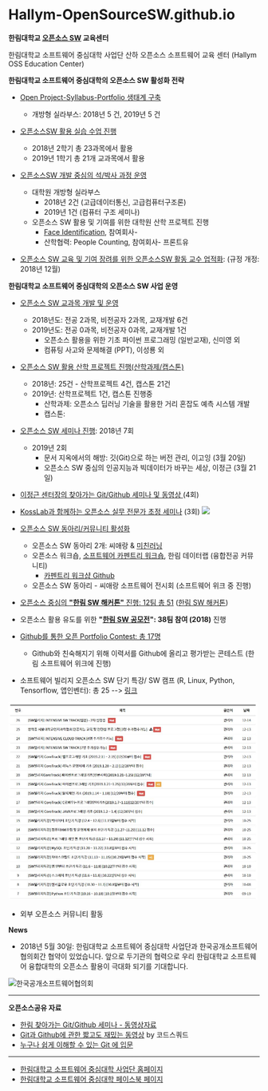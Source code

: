 # Hallym-OpenSourceSW.github.io
**한림대학교 [오픈소스 SW](https://github.com/Hallym-OpenSourceSW/Hallym-OpenSourceSW.github.io/blob/master/Sub_menu/WhatisOSS.md) 교육센터**

한림대학교 소프트웨어 중심대학 사업단 산하 오픈소스 소프트웨어 교육 센터 (Hallym OSS Education Center)

**한림대학교 소프트웨어 중심대학의 오픈소스 SW 활성화 전략**
  - [Open Project-Syllabus-Portfolio 생태계 구축](https://github.com/Hallym-OpenSourceSW/Hallym-OpenSourceSW.github.io/blob/master/Sub_menu/open_psp.md)
     - 개방형 실라부스: 2018년 5 건, 2019년 5 건
  - [오픈소스SW 활용 실습 수업 진행](https://github.com/Hallym-OpenSourceSW/HLSWCourses) 
     - 2018년 2학기 총 23과목에서 활용
     - 2019년 1학기 총 21개 교과목에서 활용
  - [오픈소스SW 개발 중심의 석/박사 과정 운영](https://github.com/Hallym-OpenSourceSW/Hallym-OpenSourceSW.github.io/blob/master/Sub_menu/oss_grad.md)
     - 대학원 개방형 실라부스 
        - 2018년 2건 (고급데이터통신, 고급컴퓨터구조론)
        - 2019년 1건 (컴퓨터 구조 세미나)
     - 오픈소스 SW 활용 및 기여를 위한 대학원 산학 프로젝트 진행
        - [Face Identification](https://github.com/jeonggunlee/faceid), 참여회사- 
        - 산학협력: People Counting, 참여회사- 프론트유
     
  - [오픈소스 SW 교육 및 기여 장려를 위한 오픈소스SW 활동 교수 업적화](./Sub_menu/rule.md): (규정 개정: 2018년 12월)

**한림대학교 소프트웨어 중심대학의 오픈소스 SW 사업 운영**
  - [오픈소스 SW 교과목 개발 및 운영](https://github.com/Hallym-OpenSourceSW/Hallym-OpenSourceSW.github.io/blob/master/Sub_menu/ossClass.md)
     - 2018년도: 전공 2과목, 비전공자 2과목, 교재개발 6건
     - 2019년도: 전공 0과목, 비전공자 0과목, 교재개발 1건
        - 오픈소스 활용을 위한 기초 파이썬 프로그래밍 (일반교재), 신미영 외
        - 컴퓨팅 사고와 문제해결 (PPT), 이성룡 외
     
  - [오픈소스 SW 활용 산학 프로젝트 진행(산학과제/캡스톤)](https://github.com/Hallym-OpenSourceSW/Hallym-OpenSourceSW.github.io/blob/master/Sub_menu/oss-sanhak.md)
     - 2018년: 25건 - 산학프로젝트 4건, 캡스톤 21건
     - 2019년: 산학프로젝트 1건, 캡스톤 진행중
        - 산학과제: 오픈소스 딥러닝 기술을 활용한 거리 혼잡도 예측 시스템 개발
        - 캡스톤:
  - [오픈소스 SW 세미나 진행](https://github.com/Hallym-OpenSourceSW/Hallym-OpenSourceSW.github.io/blob/master/Sub_menu/ossSeminar.md): 2018년 7회
     - 2019년 2회
        - 문서 지옥에서의 해방: 깃(Git)으로 하는 버전 관리, 이고잉 (3월 20일)
        - 오픈소스 SW 중심의 인공지능과 빅데이터가 바꾸는 세상, 이정근 (3월 21일)
  - [이정근 센터장의 찾아가는 Git/Github 세미나 및 동영상 ](https://github.com/Hallym-OpenSourceSW/Hallym-OpenSourceSW.github.io/blob/master/Sub_menu/gitSeminar.md) (4회)
  - [KossLab과 함께하는 오픈소스 실무 전문가 초정 세미나](https://github.com/Hallym-OpenSourceSW/Hallym-OpenSourceSW.github.io/blob/master/Sub_menu/kossLab.md) (3회) <img src="./img/kosslab_icon.PNG" width="100px" >

  - [오픈소스 SW 동아리/커뮤니티 활성화](https://github.com/Hallym-OpenSourceSW/Hallym-OpenSourceSW.github.io/blob/master/Sub_menu/oss_community.md)
     - 오픈소스 SW 동아리 2개: 씨애랑 & [미친러닝](https://github.com/jeonggunlee/MichinLearning)
     - 오픈소스 워크숍, [소프트웨어 카펜트리 워크숍](https://statkclee.github.io/2018-10-27-hallym/?fbclid=IwAR0MOtAW5EAYyg0VCzGXV5njSDntFtRk65ZambRti-lwjfh28LI4aFv2WLc), 한림 데이터랩 (융합전공 커뮤니티)
         * [카펜트리 워크샵 Github](https://github.com/statkclee/2018-10-27-hallym)
     - 오픈소스 SW 동아리 - 씨애랑 소프트웨어 전시회 (소프트웨어 위크 중 진행)
  - [오픈소스 중심의 **"한림 SW 해커톤"** 진행: 12팀 총 51](https://github.com/Hallym-OpenSourceSW/Hallym-OpenSourceSW.github.io/blob/master/Sub_menu/osshack.md) ([한림 SW 해커톤](https://sites.google.com/view/hlsw-hackathon/home))
  - 오픈소스 활용 유도를 위한 **"[한림 SW 공모전](./Sub_menu/sw_contest.md)": 38팀 참여 (2018)** 진행
  - [Github를 통한 오픈 Portfolio Contest: 총 17명 ](https://github.com/Hallym-OpenSourceSW/GitResumeContest)
     - Github와 친숙해지기 위해 이력서를 Github에 올리고 평가받는 콘테스트 (한림 소프트웨어 위크에 진행)
  - 소프트웨어 빌리지 오픈소스 SW 단기 특강/ SW 캠프 (R, Linux, Python, Tensorflow, 앱인벤터): 총 25 --> [링크](http://hlsw.hallym.ac.kr/board/course)
  
  <img src="./img/swv.jpg" width="500px" >
  
  - 외부 오픈소스 커뮤니티 활동
  
  

**News**
  - 2018년 5월 30일: 한림대학교 소프트웨어 중심대학 사업단과 한국공개소프트웨어협의회간 협약이 있었습니다. 앞으로 두기관의 협력으로 우리 한림대학교 소프트웨어 융합대학의 오픈소스 활용이 극대화 되기를 기대합니다. 

![한국공개소프트웨어협의회 ](https://github.com/Hallym-OpenSourceSW/Hallym-OpenSourceSW.github.io/blob/master/img/KakaoTalk_20180530_142512965.jpg)


* * *

**오픈소스공유 자료**
   - [한림 찾아가는 Git/Github 세미나 - 동영상자료](https://www.youtube.com/playlist?list=PLKZ28p5qq0DFioGVK9Og8VTmHmmosrb8g)
   - [Git과 Github에 관한 짧고도 재밌는 동영상](https://www.youtube.com/playlist?list=PLAHa1zfLtLiPrxoBo9a1HVmauvE2Mn3xX) by 
코드스쿼드
   - [누구나 쉽게 이해할 수 있는 Git 에 입문](https://backlog.com/git-tutorial/kr/)


*  *  *

- [한림대학교 소프트웨어 중심대학 사업단 홈페이지](http://hlsw.hallym.ac.kr/)
- [한림대학교 소프트웨어 중심대학 페이스북 페이지](https://www.facebook.com/HALLYMSOFTWARE/)

